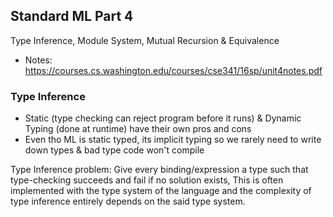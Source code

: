 ## Standard ML Part 4

Type Inference, Module System, Mutual Recursion & Equivalence

- Notes: https://courses.cs.washington.edu/courses/cse341/16sp/unit4notes.pdf

### Type Inference

- Static (type checking can reject program before it runs) & Dynamic Typing (done at runtime) have their own pros and cons
- Even tho ML is static typed, its implicit typing so we rarely need to write down types & bad type code won't compile

Type Inference problem: Give every binding/expression a type such that type-checking succeeds and fail if no solution exists, This is often implemented with the type system of the language and the complexity of type inference entirely depends on the said type system.
